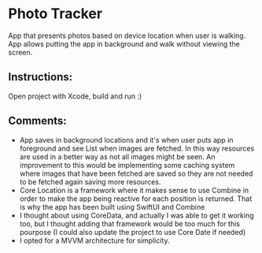 #  Photo Tracker

App that presents photos based on device location when user is walking. App allows putting the app in background and walk without viewing the screen.

## Instructions:
Open project with Xcode, build and run :)

## Comments:
- App saves in background locations and it's when user puts app in foreground and see List when images are fetched. In this way resources are used in a better way as not all images might be seen. An improvement to this would be implementing some caching system where images that have been fetched are saved so they are not needed to be fetched again saving more resources.
- Core Location is a framework where it makes sense to use Combine in order to make the app being reactive for each position is returned. That is why the app has been built using SwiftUI and Combine
- I thought about using CoreData, and actually I was able to get it working too, but I thought adding that framework would be too much for this pourpose (I could also update the project to use Core Date if needed)
- I opted for a MVVM architecture for simplicity.
